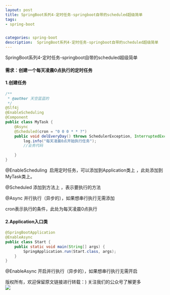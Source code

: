 ```yaml
---
layout: post
title: SpringBoot系列4-定时任务-springboot自带的scheduled超级简单
tags:
- spring-boot


categories: spring-boot
description:  SpringBoot系列4-定时任务-springboot自带的scheduled超级简单
---
```

 SpringBoot系列4-定时任务-springboot自带的scheduled超级简单
<!-- more -->

#### 需求：创建一个每天凌晨0点执行的定时任务

#### 1.创建任务

```java
/**
 * @author 天空蓝蓝的
 */
@Slf4j
@EnableScheduling
@Component
public class MyTask {
    @Async
    @Scheduled(cron = "0 0 0 * * ?")
    public void delEveryDay() throws SchedulerException, InterruptedException {
        log.info("每天凌晨0点开始执行任务");
        //业务代码
 
    }
}

```
@EnableScheduling  启用定时任务，可以添加到Application类上 ，此处添加到MyTask类上。

@Scheduled 添加到方法上 ，表示要执行的方法

@Async 并行执行（异步的），如果想串行执行无需添加

cron表示执行的条件，此处为每天凌晨0点执行

#### 2.Application入口类
```java
@SpringBootApplication
@EnableAsync
public class Start {
    public static void main(String[] args) {
        SpringApplication.run(Start.class, args);
    }
}

```

@EnableAsync 开启并行执行（异步的），如果想串行执行无需开启


版权所有，欢迎保留原文链接进行转载：)
关注我们的公众号了解更多<br>
<img src="{{ site.assets }}/images/gongzonghao/天空唯美.jpg"/>